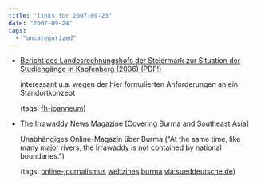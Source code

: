 ```yaml
---
title: "links for 2007-09-23"
date: "2007-09-24"
tags: 
  - "uncategorized"
---
```


- [Bericht des Landesrechnungshofs der Steiermark zur Situation der Studiengänge in Kapfenberg (2006) (PDF!)](http://www.landtag.steiermark.at/cms/dokumente/10374513_5076210/71eecb5a/15_676_2.pdf)
    
    interessant u.a. wegen der hier formulierten Anforderungen an ein Standortkonzept
    
    (tags: [fh-joanneum](http://del.icio.us/heinzwittenbrink/fh-joanneum))
    
- [The Irrawaddy News Magazine \[Covering Burma and Southeast Asia\]](http://www.irrawaddy.org/)
    
    Unabhängiges Online-Magazin über Burma ("At the same time, like many major rivers, the Irrawaddy is not contained by national boundaries.")
    
    (tags: [online-journalismus](http://del.icio.us/heinzwittenbrink/online-journalismus) [webzines](http://del.icio.us/heinzwittenbrink/webzines) [burma](http://del.icio.us/heinzwittenbrink/burma) [via:sueddeutsche.de](http://del.icio.us/heinzwittenbrink/via:sueddeutsche.de))
